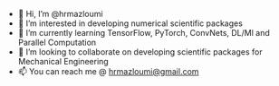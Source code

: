 - 👋 Hi, I’m @hrmazloumi
- 👀 I’m interested in developing numerical scientific packages
- 🌱 I’m currently learning TensorFlow, PyTorch, ConvNets, DL/Ml and Parallel Computation
- 💞️ I’m looking to collaborate on developing scientific packages for Mechanical Engineering
- 📫 You can reach me @ hrmazloumi@gmail.com

<!---
hrmazloumi/hrmazloumi is a ✨ special ✨ repository because its `README.md` (this file) appears on your GitHub profile.
You can click the Preview link to take a look at your changes.
--->
